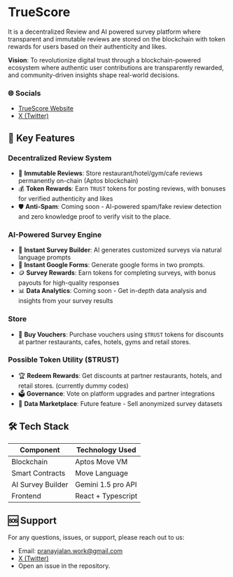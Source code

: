 # TrueScore

It is a decentralized Review and AI powered survey platform where transparent and immutable reviews are stored on the blockchain with token rewards for users based on their authenticity and likes.

**Vision**: To revolutionize digital trust through a blockchain-powered ecosystem where authentic user contributions are transparently rewarded, and community-driven insights shape real-world decisions.

### 🌐 Socials

- [TrueScore Website](https://true-score.vercel.app/)
- [X (Twitter)](https://x.com/true__score)

## 🌟 Key Features

### **Decentralized Review System**

- 📝 **Immutable Reviews**: Store restaurant/hotel/gym/cafe reviews permanently on-chain (Aptos blockchain)
- 💰 **Token Rewards**: Earn `TRUST` tokens for posting reviews, with bonuses for verified authenticity and likes
- 🛡️ **Anti-Spam**: Coming soon - AI-powered spam/fake review detection and zero knowledge proof to verify visit to the place.

### **AI-Powered Survey Engine**

- 🤖 **Instant Survey Builder**: AI generates customized surveys via natural language prompts
- 📝 **Instant Google Forms**: Generate google forms in two prompts.
- 🪙 **Survey Rewards**: Earn tokens for completing surveys, with bonus payouts for high-quality responses
- 📊 **Data Analytics**: Coming soon - Get in-depth data analysis and insights from your survey results

### **Store**

- 🎁 **Buy Vouchers**: Purchase vouchers using `$TRUST` tokens for discounts at partner restaurants, cafes, hotels, gyms and retail stores.

### **Possible Token Utility ($TRUST)**

- 🏆 **Redeem Rewards**: Get discounts at partner restaurants, hotels, and retail stores. (currently dummy codes)
- 🗳️ **Governance**: Vote on platform upgrades and partner integrations
- 🔄 **Data Marketplace**: Future feature - Sell anonymized survey datasets

## 🛠️ Tech Stack

| Component         | Technology Used    |
| ----------------- | ------------------ |
| Blockchain        | Aptos Move VM      |
| Smart Contracts   | Move Language      |
| AI Survey Builder | Gemini 1.5 pro API |
| Frontend          | React + Typescript |

## 🆘 Support

For any questions, issues, or support, please reach out to us:

- Email: pranayjalan.work@gmail.com
- [X (Twitter)](https://x.com/true__score)
- Open an issue in the repository.
